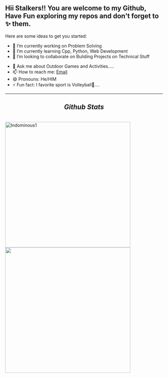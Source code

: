 
<!--
**ansh007sharma/ansh007sharma** is a ✨ _special_ ✨ repository because its `README.md` (this file) appears on your GitHub profile.-->
## Hii Stalkers!! You are welcome to my Github, Have Fun exploring my repos and don't forget to ✨ them.

Here are some ideas to get you started:

- 🔭 I’m currently working on Problem Solving
- 🌱 I’m currently learning Cpp, Python, Web Development
- 👯 I’m looking to collaborate on Buliding Projects on Technical Stuff
<!--- 🤔 I’m looking for help with ...-->
- 💬 Ask me about Outdoor Games and Activities.....
- 📫 How to reach me: <a href="mailto: Ansh.cs.cs@gmail.com">Email</a>
- 😄 Pronouns: He/HIM
- ⚡ Fun fact: I favorite sport is Volleyball🏐....

<hr>
<h2 align="center"> <i> Github Stats </i> </h2>
<br>
<a href="https://github.com/denvercoder1/github-readme-streak-stats" title="Go to Source">
      <img align="left" width=400 src="https://github-readme-streak-stats.herokuapp.com/?user=ansh007sharma&theme=black-ice" alt="Indominous1" />
    </a>
<a href="https://github.com/anuraghazra/github-readme-stats">
      <img width=400align="right" src="https://github-readme-stats.vercel.app/api/top-langs/?username=ansh007sharma&hide=c%23,powershell,Mathematica,Ruby,Objective-C,Objective-C%2b%2b,Cuda&title_color=61dafb&text_color=ffffff&icon_color=61dafb&bg_color=20232a&langs_count=8&layout=compact&border_color=61dafb" />
    </a>

